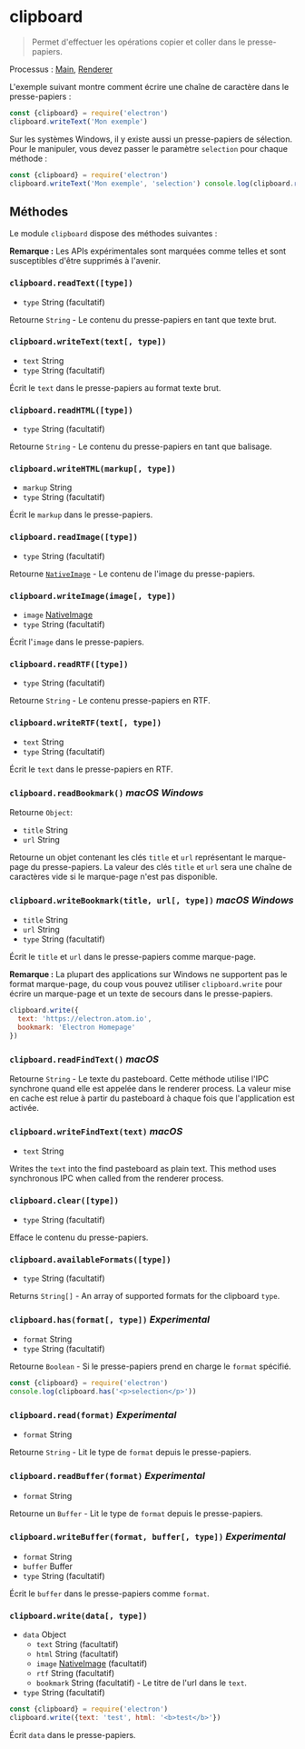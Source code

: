 # clipboard

> Permet d'effectuer les opérations copier et coller dans le presse-papiers.

Processus : [Main](../glossary.md#main-process), [Renderer](../glossary.md#renderer-process)

L'exemple suivant montre comment écrire une chaîne de caractère dans le presse-papiers :

```javascript
const {clipboard} = require('electron')
clipboard.writeText('Mon exemple')
```

Sur les systèmes Windows, il y existe aussi un presse-papiers de sélection. Pour le manipuler, vous devez passer le paramètre `selection` pour chaque méthode :

```javascript
const {clipboard} = require('electron')
clipboard.writeText('Mon exemple', 'selection') console.log(clipboard.readText('selection'))
```

## Méthodes

Le module `clipboard` dispose des méthodes suivantes :

**Remarque :** Les APIs expérimentales sont marquées comme telles et sont susceptibles d'être supprimés à l'avenir.

### `clipboard.readText([type])`

* `type` String (facultatif)

Retourne `String` - Le contenu du presse-papiers en tant que texte brut.

### `clipboard.writeText(text[, type])`

* `text` String
* `type` String (facultatif)

Écrit le `text` dans le presse-papiers au format texte brut.

### `clipboard.readHTML([type])`

* `type` String (facultatif)

Retourne `String` - Le contenu du presse-papiers en tant que balisage.

### `clipboard.writeHTML(markup[, type])`

* `markup` String
* `type` String (facultatif)

Écrit le `markup` dans le presse-papiers.

### `clipboard.readImage([type])`

* `type` String (facultatif)

Retourne [`NativeImage`](native-image.md) - Le contenu de l'image du presse-papiers.

### `clipboard.writeImage(image[, type])`

* `image` [NativeImage](native-image.md)
* `type` String (facultatif)

Écrit l'`image` dans le presse-papiers.

### `clipboard.readRTF([type])`

* `type` String (facultatif)

Retourne `String` - Le contenu presse-papiers en RTF.

### `clipboard.writeRTF(text[, type])`

* `text` String
* `type` String (facultatif)

Écrit le `text` dans le presse-papiers en RTF.

### `clipboard.readBookmark()` *macOS* *Windows*

Retourne `Object`:

* `title` String
* `url` String

Retourne un objet contenant les clés `title` et `url` représentant le marque-page du presse-papiers. La valeur des clés `title` et `url` sera une chaîne de caractères vide si le marque-page n'est pas disponible.

### `clipboard.writeBookmark(title, url[, type])` *macOS* *Windows*

* `title` String
* `url` String
* `type` String (facultatif)

Écrit le `title` et `url` dans le presse-papiers comme marque-page.

**Remarque :** La plupart des applications sur Windows ne supportent pas le format marque-page, du coup vous pouvez utiliser `clipboard.write` pour écrire un marque-page et un texte de secours dans le presse-papiers.

```js
clipboard.write({
  text: 'https://electron.atom.io', 
  bookmark: 'Electron Homepage'
})
```

### `clipboard.readFindText()` *macOS*

Retourne `String` - Le texte du pasteboard. Cette méthode utilise l'IPC synchrone quand elle est appelée dans le renderer process. La valeur mise en cache est relue à partir du pasteboard à chaque fois que l'application est activée.

### `clipboard.writeFindText(text)` *macOS*

* `text` String

Writes the `text` into the find pasteboard as plain text. This method uses synchronous IPC when called from the renderer process.

### `clipboard.clear([type])`

* `type` String (facultatif)

Efface le contenu du presse-papiers.

### `clipboard.availableFormats([type])`

* `type` String (facultatif)

Returns `String[]` - An array of supported formats for the clipboard `type`.

### `clipboard.has(format[, type])` *Experimental*

* `format` String
* `type` String (facultatif)

Retourne `Boolean` - Si le presse-papiers prend en charge le `format` spécifié.

```javascript
const {clipboard} = require('electron')
console.log(clipboard.has('<p>selection</p>'))
```

### `clipboard.read(format)` *Experimental*

* `format` String

Retourne `String` - Lit le type de `format` depuis le presse-papiers.

### `clipboard.readBuffer(format)` *Experimental*

* `format` String

Retourne un `Buffer` - Lit le type de `format` depuis le presse-papiers.

### `clipboard.writeBuffer(format, buffer[, type])` *Experimental*

* `format` String
* `buffer` Buffer
* `type` String (facultatif)

Écrit le `buffer` dans le presse-papiers comme `format`.

### `clipboard.write(data[, type])`

* `data` Object 
  * `text` String (facultatif)
  * `html` String (facultatif)
  * `image` [NativeImage](native-image.md) (facultatif)
  * `rtf` String (facultatif)
  * `bookmark` String (facultatif) - Le titre de l'url dans le `text`.
* `type` String (facultatif)

```javascript
const {clipboard} = require('electron')
clipboard.write({text: 'test', html: '<b>test</b>'})
```

Écrit `data` dans le presse-papiers.